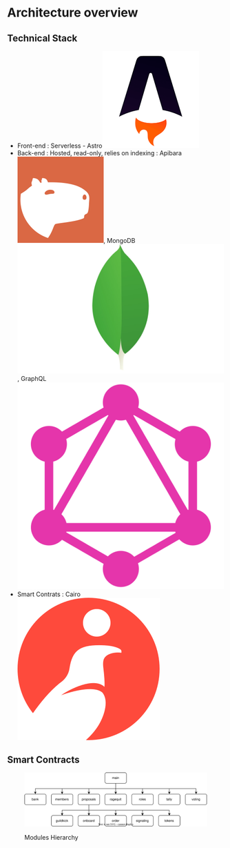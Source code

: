 # Architecture overview

## Technical Stack

* Front-end : Serverless - Astro<img src="../.gitbook/assets/astro.png" alt="" data-size="line">
* Back-end : Hosted, read-only, relies on indexing : Apibara <img src="../.gitbook/assets/apibara (1).png" alt="" data-size="line">, MongoDB<img src="../.gitbook/assets/MongoDB.jpg" alt="" data-size="line">, GraphQL<img src="../.gitbook/assets/GraphQL.png" alt="" data-size="line">
* Smart Contrats : Cairo <img src="../.gitbook/assets/cairo.svg" alt="" data-size="line">&#x20;

## Smart Contracts&#x20;

<figure><img src="../.gitbook/assets/modulesDAO.drawio.svg" alt=""><figcaption><p>Modules Hierarchy</p></figcaption></figure>
